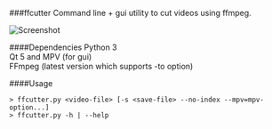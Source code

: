 ###ffcutter
Command line + gui utility to cut videos using ffmpeg.

![Screenshot](http://i.imgur.com/IwVuoMG.png)

####Dependencies
Python 3  
Qt 5 and MPV (for gui)  
FFmpeg (latest version which supports -to option)  

####Usage
```
> ffcutter.py <video-file> [-s <save-file> --no-index --mpv=mpv-option...]
> ffcutter.py -h | --help
```